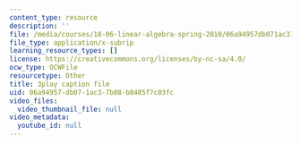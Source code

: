 ```yaml
---
content_type: resource
description: ''
file: /media/courses/18-06-linear-algebra-spring-2010/06a94957db071ac37b88b8485f7c03fc_TSdXJw83kyA.srt
file_type: application/x-subrip
learning_resource_types: []
license: https://creativecommons.org/licenses/by-nc-sa/4.0/
ocw_type: OCWFile
resourcetype: Other
title: 3play caption file
uid: 06a94957-db07-1ac3-7b88-b8485f7c03fc
video_files:
  video_thumbnail_file: null
video_metadata:
  youtube_id: null
---
```

